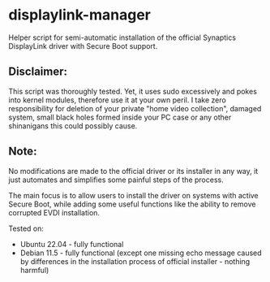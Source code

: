 # displaylink-manager
Helper script for semi-automatic installation of the official Synaptics DisplayLink driver with Secure Boot support.

## Disclaimer:
This script was thoroughly tested. Yet, it uses sudo excessively and pokes into kernel modules, therefore use it at your own peril. I take zero responsibility for deletion of your private "home video collection", damaged system, small black holes formed inside your PC case or any other shinanigans this could possibly cause.

## Note:
No modifications are made to the official driver or its installer in any way, it just automates and simplifies some painful steps of the process. 

The main focus is to allow users to install the driver on systems with active Secure Boot, while adding some useful functions like the ability to remove corrupted EVDI installation.

Tested on: 
- Ubuntu 22.04 - fully functional
- Debian 11.5 - fully functional (except one missing echo message caused by differences in the installation process of official installer - nothing harmful) 

